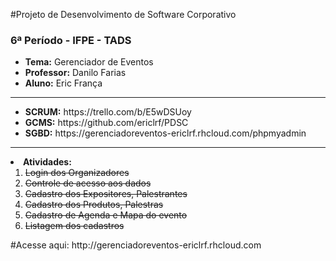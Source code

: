 #Projeto de Desenvolvimento de Software Corporativo
<h3>6ª Período - IFPE - TADS</h3>
<ul>
  <li><b>Tema:</b> Gerenciador de Eventos</li>
  <li><b>Professor:</b> Danilo Farias</li>
  <li><b>Aluno:</b> Eric França</li>
</ul>
<hr>
<ul>
  <li><b>SCRUM:</b> https://trello.com/b/E5wDSUoy</li>
  <li><b>GCMS:</b> https://github.com/ericlrf/PDSC</li>
  <li><b>SGBD:</b> https://gerenciadoreventos-ericlrf.rhcloud.com/phpmyadmin</li>
</ul>
<hr>
<li><b>Atividades:</b>
  <ol>
    <li><del>Login dos Organizadores</del></li>
    <li><del>Controle de acesso aos dados</del></li>
    <li><del>Cadastro dos Expositores, Palestrantes</del></li>
    <li><del>Cadastro dos Produtos, Palestras</del></li>
    <li><del>Cadastro de Agenda e Mapa do evento</del></li>
    <li><del>Listagem dos cadastros</del></li>
  </ol>
</li>
#Acesse aqui: http://gerenciadoreventos-ericlrf.rhcloud.com


